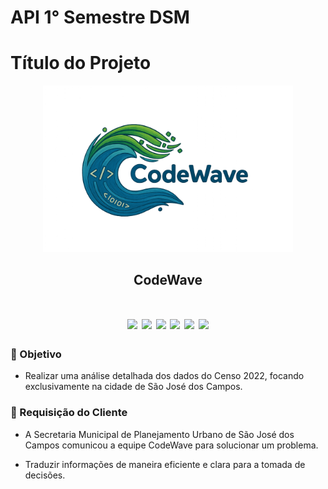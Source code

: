 # API 1° Semestre DSM

# Título do Projeto

<p align="center">
      <img src="https://github.com/eishymattos-cpu/CodeWave/blob/main/ChatGPT%20Image%2027_08_2025%2C%2012_08_02.png" width="400">
      <h2 align="center"> CodeWave</h2>
</p>


  <h1 align="center">
 <a href="https://docs.python.org/3/"><img src = "https://img.shields.io/badge/python-3670A0?style=for-the-badge&logo=python&logoColor=ffdd54"/></a>
 <a href="https://www.w3schools.com/tags/tag_doctype.asp"><img src = "https://img.shields.io/badge/html5-%23E34F26.svg?style=for-the-badge&logo=html5&logoColor=white"/></a>
 <a href="https://www.w3schools.com/css/"><img src = "https://img.shields.io/badge/css3-%231572B6.svg?style=for-the-badge&logo=css3&logoColor=white"/></a>
 <a href="https://flask.palletsprojects.com/en/2.2.x/"><img src = "https://img.shields.io/badge/flask-%23000.svg?style=for-the-badge&logo=flask&logoColor=white"/></a>
 <a href="https://www.mysql.com/"><img src = "https://img.shields.io/badge/MySQL-%234479A1?style=for-the-badge"/></a>
 <a href="https://pandas.pydata.org/"><img src = "https://img.shields.io/badge/pandas-%23150458?style=for-the-badge&logo=pandas"/></a>
</h1>


### 🏅 Objetivo 

  - Realizar uma análise detalhada dos dados do Censo 2022, focando exclusivamente na cidade de São José dos Campos.

  
###  🚀 Requisição do Cliente 
  - A Secretaria Municipal de Planejamento Urbano de São José dos Campos comunicou a equipe CodeWave para solucionar um problema.

  - Traduzir informações de maneira eficiente e clara para a tomada de decisões.
